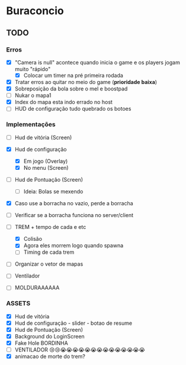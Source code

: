 # Buraconcio

## TODO

### Erros

- [x] "Camera is null" acontece quando inicia o game e os players jogam muito "rápido"
  - [x] Colocar um timer na pré primeira rodada
- [x] Tratar erros ao quitar no meio do game (**prioridade baixa**)
- [x] Sobreposição da bola sobre o mel e boostpad
- [ ] Nukar o mapa1
- [x] Index do mapa esta indo errado no host
- [ ] HUD de configuração tudo quebrado os botoes

### Implementações

- [ ] Hud de vitória (Screen)
- [X] Hud de configuração
  - [X] Em jogo (Overlay)
  - [X] No menu (Screen)
- [ ] Hud de Pontuação (Screen)
  - [ ] Ideia: Bolas se mexendo
- [x] Caso use a borracha no vazio, perde a borracha
- [ ] Verificar se a borracha funciona no server/client
- [ ] TREM + tempo de cada e etc
  - [x] Colisão
  - [x] Agora eles morrem logo quando spawna
  - [ ] Timing de cada trem
- [ ] Organizar o vetor de mapas
- [ ] Ventilador
- [ ] MOLDURAAAAAA


### ASSETS

- [X] Hud de vitória
- [X] Hud de configuração - slider - botao de resume
- [X] Hud de Pontuação (Screen)
- [X] Background do LoginScreen
- [X] Fake Hole BORDINHA
- [ ] VENTILADOR 😢😢😭😭😭😭😭😭😭😭😭😭😭😭😭😭
- [X] animacao de morte do trem?
